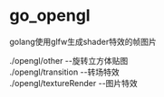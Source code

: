 # go_opengl

golang使用glfw生成shader特效的帧图片

./opengl/other         --旋转立方体贴图  
./opengl/transition    --转场特效  
./opengl/textureRender --图片特效  
